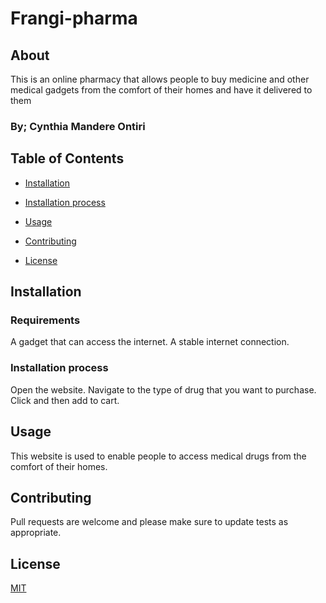 # Frangi-pharma
## About
This is an online pharmacy that allows people to buy medicine and other medical gadgets from the comfort of their homes and have it delivered to them
### By; Cynthia Mandere Ontiri

## Table of Contents
- [Installation](##Installation)

- [Installation process](##Installation )

- [Usage](##Usage)

- [Contributing](##Contributing)

- [License](##License)


## Installation
### Requirements
A gadget that can access the internet.
A stable internet connection.

### Installation process
Open the website.
Navigate to the type of drug that you want to purchase.
Click and then add to cart.


## Usage

This website is used to enable people to access medical drugs from the comfort of their homes.

## Contributing
Pull requests are welcome and please make sure to update tests as appropriate.


## License
[MIT](https://choosealicense.com/licenses/mit/)
